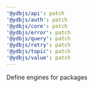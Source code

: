 ```yaml
---
'@ydbjs/api': patch
'@ydbjs/auth': patch
'@ydbjs/core': patch
'@ydbjs/error': patch
'@ydbjs/query': patch
'@ydbjs/retry': patch
'@ydbjs/topic': patch
'@ydbjs/value': patch
---
```


Define engines for packages
